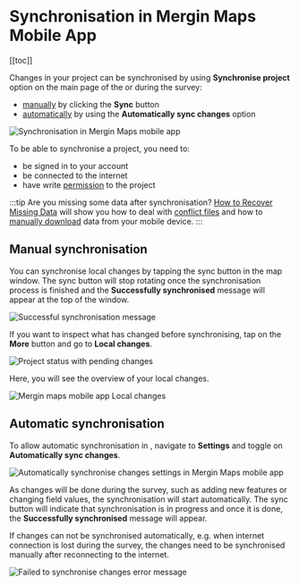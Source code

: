 # Synchronisation in Mergin Maps Mobile App
[[toc]]

Changes in your project can be synchronised by using **Synchronise project** option on the main page of the <MobileAppNameShort /> or during the survey:
- [manually](#manual-synchronisation) by clicking the **Sync** button
- [automatically](#automatic-synchronisation) by using the **Automatically sync changes** option

![Synchronisation in Mergin Maps mobile app](./mobile-app-sync-options.jpg "Synchronisation in Mergin Maps mobile app")


To be able to synchronise a project, you need to:
- be signed in to your <MainPlatformNameLink /> account
- be connected to the internet
- have write [permission](../../manage/permissions/) to the project


:::tip
Are you missing some data after synchronisation? [How to Recover Missing Data](../../manage/missing-data/) will show you how to deal with [conflict files](../../manage/missing-data/#there-are-conflict-files-in-the-folder) and how to [manually download](../../manage/missing-data/#there-are-no-conflict-files-in-the-folder) data from your mobile device.
:::

## Manual synchronisation
You can synchronise local changes by tapping the sync button in the map window. The sync button will stop rotating once the synchronisation process is finished and the **Successfully synchronised** message will appear at the top of the window.

![Successful synchronisation message](../mobile-app-ui/mobile-app-sync.jpg "Successful synchronisation message")

If you want to inspect what has changed before synchronising, tap on the **More** button and go to **Local changes**.

![Project status with pending changes](./mobile-app-more-local-changes.jpg "Project status with pending changes")

Here, you will see the overview of your local changes.

![Mergin maps mobile app Local changes](../mobile-app-ui/mobile-app-local-changes.jpg "Mergin maps mobile app Local changes")

## Automatic synchronisation
To allow automatic synchronisation in <MobileAppName />, navigate to **Settings** and toggle on **Automatically sync changes**. 

![Automatically synchronise changes settings in Mergin Maps mobile app](./mobile-app-autosync-settings.jpg "Automatically synchronise changes settings in Mergin Maps mobile app")

As changes will be done during the survey, such as adding new features or changing field values, the synchronisation will start automatically. The sync button will indicate that synchronisation is in progress and once it is done, the **Successfully synchronised** message will appear.

If changes can not be synchronised automatically, e.g. when internet connection is lost during the survey, the changes need to be synchronised manually after reconnecting to the internet. 

![Failed to synchronise changes error message](./mobile-app-sync-fail.jpg "Failed to synchronise changes error message")
